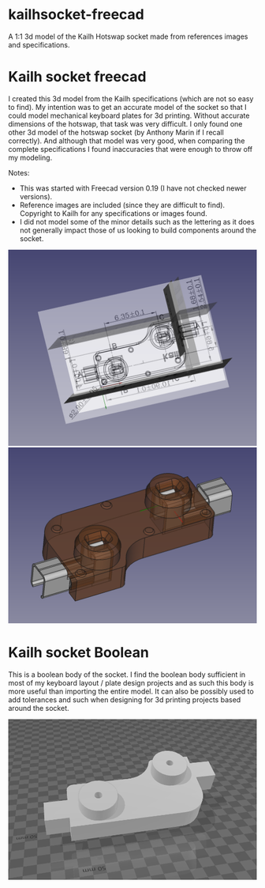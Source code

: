 # kailhsocket-freecad
A 1:1 3d model of the Kailh Hotswap socket made from references images and specifications.

# Kailh socket freecad

I created this 3d model from the Kailh specifications (which are not so easy to find). My intention was to get an accurate model of the socket so that I could model mechanical keyboard plates for 3d printing. Without accurate dimensions of the hotswap, that task was very difficult. I only found one other 3d model of the hotswap socket (by Anthony Marin if I recall correctly). And although that model was very good, when comparing the complete specifications I found inaccuracies that were enough to throw off my modeling.

Notes:
* This was started with Freecad version 0.19 (I have not checked newer versions).
* Reference images are included (since they are difficult to find). Copyright to Kailh for any specifications or images found.
* I did not model some of the minor details such as the lettering as it does not generally impact those of us looking to build components around the socket.

![alt text](Reference_planes.png)
![alt text](Socket_body_example.png)

# Kailh socket Boolean

This is a boolean body of the socket. I find the boolean body sufficient in most of my keyboard layout / plate design projects and as such this body is more useful than importing the entire model. It can also be possibly used to add tolerances and such when designing for 3d printing projects based around the socket.

![alt text](Boolean_body_example.png)
